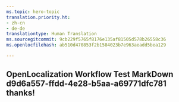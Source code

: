 ```yaml
---
ms.topic: hero-topic
translation.priority.ht:
- zh-cn
- de-de
translationtype: Human Translation
ms.sourcegitcommit: 9cb229f5765f8176e135af81505d578b26558c36
ms.openlocfilehash: ab510d470853f2b1584023b7e963aeadd5bea129

---
```

## OpenLocalization Workflow Test MarkDown d9d6a557-ffdd-4e28-b5aa-a69771dfc781 thanks!



<!--HONumber=Jul16_HO3-->


